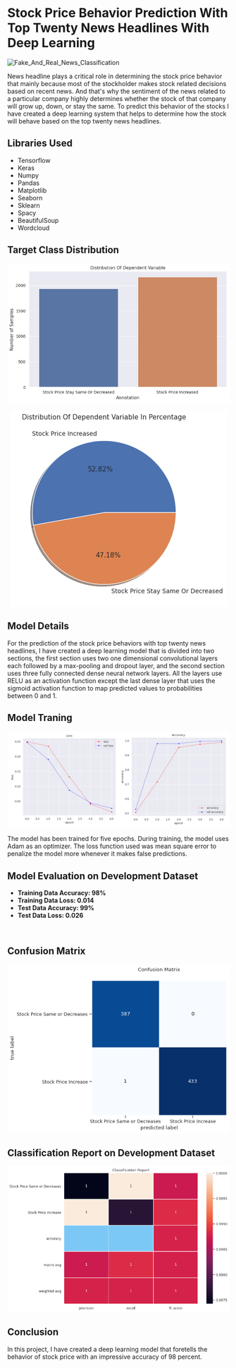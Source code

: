 # Stock Price Behavior Prediction With Top Twenty News Headlines With Deep Learning
<img src="https://www.thestreet.com/.image/t_share/MTcwMDkyODc4NDY5NTM5MTAy/stock-price-lead.jpg" alt="Fake_And_Real_News_Classification" width="970" height="510">
<p>News headline plays a critical role in determining the stock price behavior that mainly because most of the stockholder makes stock related decisions based on recent news. And that's why the sentiment of the news related to a particular company highly determines whether the stock of that company will grow up, down, or stay the same. To predict this behavior of the stocks I have created a deep learning system that helps to determine how the stock will behave based on the top twenty news headlines.</p>
<h2>Libraries Used</h2>
<ul>
  <li>Tensorflow</li>
  <li>Keras</li>
  <li>Numpy</li>
  <li>Pandas </li>
  <li>Matplotlib</li>
  <li>Seaborn</li>
  <li>Sklearn</li>
  <li>Spacy</li>
  <li>BeautifulSoup</li>
  <li>Wordcloud</li>
</ul>
<h2>Target Class Distribution</h2>
<img src="https://github.com/NavinBondade/Foretelling-The-Stock-Price-Behavior-With-Major-News-Headlines/blob/main/Graphs%20%26%20Pictures/Distribution%20Of%20Dependent%20Variable.png">
<br>
<p align="center"> 
<img src="https://github.com/NavinBondade/Foretelling-The-Stock-Price-Behavior-With-Major-News-Headlines/blob/main/Graphs%20%26%20Pictures/Distribution%20Of%20Dependent%20Variable%20In%20Percentage.png">
</p>    
<h2>Model Details</h2>
<p>For the prediction of the stock price behaviors with top twenty news headlines, I have created a deep learning model that is divided into two sections, the first section uses two one dimensional convolutional layers each followed by a max-pooling and dropout layer, and the second section uses three fully connected dense neural network layers. All the layers use RELU as an activation function except the last dense layer that uses the sigmoid activation function to map predicted values to probabilities between 0 and 1.</p>
<h2>Model Traning</h2>
<img src="https://github.com/NavinBondade/Foretelling-The-Stock-Price-Behavior-With-Major-News-Headlines/blob/main/Graphs%20%26%20Pictures/loss-accuracy.png" alt="loss_accuracy">
<p>The model has been trained for five epochs. During training, the model uses Adam as an optimizer. The loss function used was mean square error to penalize the model more whenever it makes false predictions.</p>
<h2>Model Evaluation on Development Dataset</h2>
<ul>
  <li><b>Training Data Accuracy: 98%</b></li>
  <li><b>Training Data Loss: 0.014</b></li> 
  <li><b>Test Data Accuracy: 99%</b></li>
  <li><b>Test Data Loss: 0.026</b></li> 
</ul>
<br>
<h2>Confusion Matrix</h2>
<img src="https://github.com/NavinBondade/Foretelling-The-Stock-Price-Behavior-With-Major-News-Headlines/blob/main/Graphs%20%26%20Pictures/Confusion%20Matrix.png">
<h2>Classification Report on Development Dataset</h2>
<img src="https://github.com/NavinBondade/Foretelling-The-Stock-Price-Behavior-With-Major-News-Headlines/blob/main/Graphs%20%26%20Pictures/Classification%20Report.png">   
<h2>Conclusion</h2>
<p>In this project, I have created a deep learning model that foretells the behavior of stock price with an impressive accuracy of 98 percent.</p>
